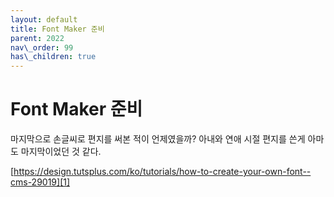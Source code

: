 ```yaml
---
layout: default
title: Font Maker 준비
parent: 2022
nav\_order: 99
has\_children: true
---
```


# Font Maker 준비
마지막으로 손글씨로 편지를 써본 적이 언제였을까? 아내와 연애 시절 편지를 쓴게 아마도 마지막이었던 것 같다. 


[https://design.tutsplus.com/ko/tutorials/how-to-create-your-own-font--cms-29019][1]

[1]:	https://design.tutsplus.com/ko/tutorials/how-to-create-your-own-font--cms-29019 "참고 링크"